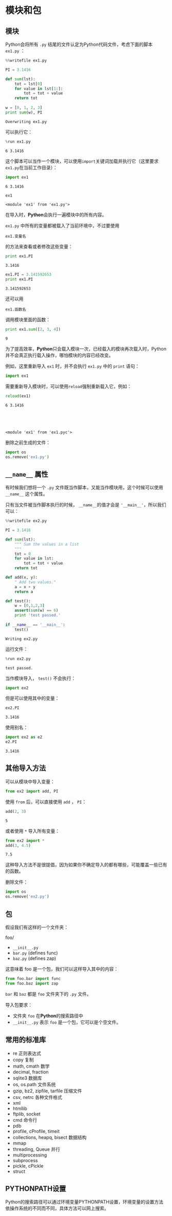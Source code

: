 # 模块和包

## 模块

Python会将所有 `.py` 结尾的文件认定为Python代码文件，考虑下面的脚本 `ex1.py` ：


```python
%%writefile ex1.py

PI = 3.1416

def sum(lst):
    tot = lst[0]
    for value in lst[1:]:
        tot = tot + value
    return tot
    
w = [0, 1, 2, 3]
print sum(w), PI
```

    Overwriting ex1.py


可以执行它：


```python
%run ex1.py
```

    6 3.1416


这个脚本可以当作一个模块，可以使用`import`关键词加载并执行它（这里要求`ex1.py`在当前工作目录）：


```python
import ex1
```

    6 3.1416



```python
ex1
```




    <module 'ex1' from 'ex1.py'>



在导入时，**Python**会执行一遍模块中的所有内容。

`ex1.py` 中所有的变量都被载入了当前环境中，不过要使用

    ex1.变量名

的方法来查看或者修改这些变量：


```python
print ex1.PI
```

    3.1416



```python
ex1.PI = 3.141592653
print ex1.PI
```

    3.141592653


还可以用

    ex1.函数名

调用模块里面的函数：


```python
print ex1.sum([2, 3, 4])
```

    9


为了提高效率，**Python**只会载入模块一次，已经载入的模块再次载入时，Python并不会真正执行载入操作，哪怕模块的内容已经改变。

例如，这里重新导入 `ex1` 时，并不会执行 `ex1.py` 中的 `print` 语句：


```python
import ex1
```

需要重新导入模块时，可以使用`reload`强制重新载入它，例如：


```python
reload(ex1)
```

    6 3.1416





    <module 'ex1' from 'ex1.pyc'>



删除之前生成的文件：


```python
import os
os.remove('ex1.py')
```

## `__name__` 属性

有时候我们想将一个 `.py` 文件既当作脚本，又能当作模块用，这个时候可以使用 `__name__` 这个属性。

只有当文件被当作脚本执行的时候， `__name__`的值才会是 `'__main__'`，所以我们可以：


```python
%%writefile ex2.py

PI = 3.1416

def sum(lst):
    """ Sum the values in a list
    """
    tot = 0
    for value in lst:
        tot = tot + value
    return tot

def add(x, y):
    " Add two values."
    a = x + y
    return a

def test():
    w = [0,1,2,3]
    assert(sum(w) == 6)
    print 'test passed.'
    
if __name__ == '__main__':
    test()
```

    Writing ex2.py


运行文件：


```python
%run ex2.py
```

    test passed.


当作模块导入， `test()` 不会执行：


```python
import ex2
```

但是可以使用其中的变量：


```python
ex2.PI
```




    3.1416



使用别名：


```python
import ex2 as e2
e2.PI
```




    3.1416



## 其他导入方法

可以从模块中导入变量：


```python
from ex2 import add, PI
```

使用 `from` 后，可以直接使用 `add` ， `PI`：


```python
add(2, 3)
```




    5



或者使用 `*` 导入所有变量：


```python
from ex2 import *
add(3, 4.5)
```




    7.5



这种导入方法不是很提倡，因为如果你不确定导入的都有哪些，可能覆盖一些已有的函数。

删除文件：


```python
import os
os.remove('ex2.py')
```

## 包

假设我们有这样的一个文件夹：

foo/
- `__init__.py` 
- `bar.py` (defines func)
- `baz.py` (defines zap)

这意味着 foo 是一个包，我们可以这样导入其中的内容：

```python    
from foo.bar import func
from foo.baz import zap
```

`bar` 和 `baz` 都是 `foo` 文件夹下的 `.py` 文件。

导入包要求：
- 文件夹 `foo` 在**Python**的搜索路径中
- `__init__.py` 表示 `foo` 是一个包，它可以是个空文件。

## 常用的标准库

- re 正则表达式
- copy 复制
- math, cmath 数学
- decimal, fraction
- sqlite3 数据库
- os, os.path 文件系统
- gzip, bz2, zipfile, tarfile 压缩文件
- csv, netrc 各种文件格式
- xml
- htmllib
- ftplib, socket
- cmd 命令行
- pdb 
- profile, cProfile, timeit
- collections, heapq, bisect 数据结构
- mmap
- threading, Queue 并行
- multiprocessing
- subprocess
- pickle, cPickle
- struct

## PYTHONPATH设置

Python的搜索路径可以通过环境变量PYTHONPATH设置，环境变量的设置方法依操作系统的不同而不同，具体方法可以网上搜索。
